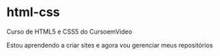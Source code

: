 # html-css
 Curso de HTML5 e CSS5 do CursoemVideo

Estou aprendendo a criar sites e agora vou gerenciar meus repositórios